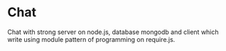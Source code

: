 Chat
====

Chat with strong server on node.js, database mongodb and client which write using module pattern of programming on require.js.
